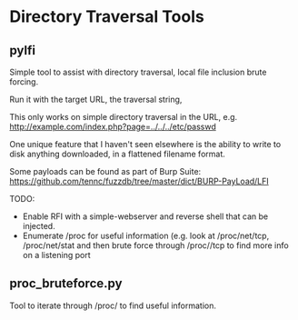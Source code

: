 # Directory Traversal Tools

## pylfi
Simple tool to assist with directory traversal, local file inclusion brute forcing. 

Run it with the target URL, the traversal string, 

This only works on simple directory traversal in the URL, e.g. http://example.com/index.php?page=../../../etc/passwd

One unique feature that I haven't seen elsewhere is the ability to write to disk anything downloaded, in a flattened filename format.

Some payloads can be found as part of Burp Suite: https://github.com/tennc/fuzzdb/tree/master/dict/BURP-PayLoad/LFI

TODO: 
- Enable RFI with a simple-webserver and reverse shell that can be injected.
- Enumerate /proc for useful information  (e.g. look at /proc/net/tcp, /proc/net/stat and then brute force through /proc/<PID>/tcp to find more info on a listening port


## proc_bruteforce.py
Tool to iterate through /proc/<PID> to find useful information. 
  
  
